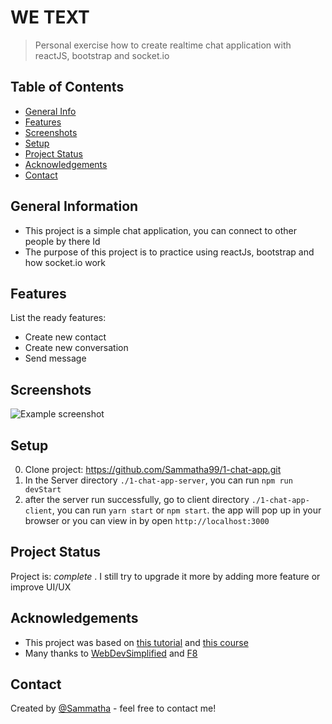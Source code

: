 # WE TEXT

> Personal exercise how to create realtime chat application with reactJS, bootstrap and socket.io

## Table of Contents

- [General Info](#general-information)
- [Features](#features)
- [Screenshots](#screenshots)
- [Setup](#setup)
- [Project Status](#project-status)
- [Acknowledgements](#acknowledgements)
- [Contact](#contact)

## General Information

- This project is a simple chat application, you can connect to other people by there Id
- The purpose of this project is to practice using reactJs, bootstrap and how socket.io work

## Features

List the ready features:

- Create new contact
- Create new conversation
- Send message

## Screenshots

![Example screenshot](./assets/imgs/demo.PNG)

## Setup

0. Clone project: https://github.com/Sammatha99/1-chat-app.git
1. In the Server directory `./1-chat-app-server`, you can run `npm run devStart`
2. after the server run successfully, go to client directory `./1-chat-app-client`, you can run `yarn start` or `npm start`. the app will pop up in your browser or you can view in by open `http://localhost:3000`

## Project Status

Project is: _complete_ .
I still try to upgrade it more by adding more feature or improve UI/UX

## Acknowledgements

- This project was based on [this tutorial](https://www.youtube.com/watch?v=tBr-PybP_9c) and [this course](https://www.youtube.com/watch?v=ZKEqqIO7n-k)
- Many thanks to [WebDevSimplified](https://github.com/WebDevSimplified) and [F8](https://fullstack.edu.vn/)

## Contact

Created by [@Sammatha](https://github.com/Sammatha99/) - feel free to contact me!
